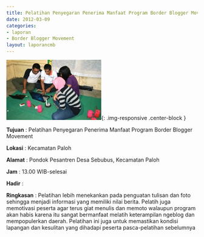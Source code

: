 ```yaml
---
title: Pelatihan Penyegaran Penerima Manfaat Program Border Blogger Movement
date: 2012-03-09
categories:
- laporan
- Border Blogger Movement
layout: laporancmb
---
```


![250px-Maret_09_2012_Pelatihan_Penyegaran_BBM_di_Sambas.jpg](/_uploads/250px-Maret_09_2012_Pelatihan_Penyegaran_BBM_di_Sambas.jpg){: .img-responsive .center-block }

**Tujuan** :  Pelatihan Penyegaran Penerima Manfaat Program Border Blogger Movement 

**Lokasi** :   Kecamatan Paloh 

**Alamat** :   Pondok Pesantren Desa Sebubus, Kecamatan Paloh 

**Jam** :   13.00 WIB-selesai 

**Hadir** :

**Ringkasan** :
Pelatihan lebih menekankan pada penguatan tulisan dan foto sehingga  menjadi informasi yang memiliki nilai berita. Pelatih juga memotivasi  peserta agar terus giat menulis dan memoto walaupun program akan habis  karena itu sangat bermanfaat melatih keterampilan ngeblog dan  mempopulerkan daerah. Pelatihan ini juga untuk memastikan kondisi  lapangan dan kesulitan yang dihadapi peserta pasca-pelatihan sebelumnya 

